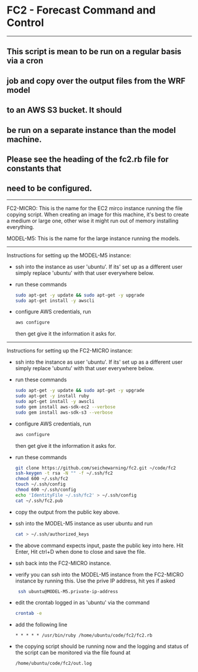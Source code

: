 # FC2 - Forecast Command and Control

---------------------------------------------------------------

## This script is mean to be run on a regular basis via a cron
## job and copy over the output files from the WRF model
## to an AWS S3 bucket.  It should
## be run on a separate instance than the model machine.
## Please see the heading of the fc2.rb file for constants that
## need to be configured.

---------------------------------------------------------------


FC2-MICRO:
This is the name for the EC2 mirco instance running the file
copying script.
When creating an image for this machine, it's best to create a 
medium or large one, other wise it might run out of memory installing
everything.


MODEL-M5:
This is the name for the large instance running the models.

----------------------------------------------------------------------


Instructions for setting up the MODEL-M5 instance:
  - ssh into the instance as user 'ubuntu'.  If its' set up
    as a different user simply replace 'ubuntu' with that
    user everywhere below.

  - run these commands
     ```bash
     sudo apt-get -y update && sudo apt-get -y upgrade
     sudo apt-get install -y awscli
     ```

  - configure AWS credentials, run
      ```bash
      aws configure
     ```
    then get give it the information it asks for.



----------------------------------------------------------------------


Instructions for setting up the FC2-MICRO instance:
  - ssh into the instance as user 'ubuntu'.  If its' set up
    as a different user simply replace 'ubuntu' with that
    user everywhere below.

  - run these commands
     ```bash
     sudo apt-get -y update && sudo apt-get -y upgrade
     sudo apt-get -y install ruby
     sudo apt-get install -y awscli
     sudo gem install aws-sdk-ec2 --verbose
     sudo gem install aws-sdk-s3 --verbose
     ```

  - configure AWS credentials, run
      ```bash
      aws configure
     ```
    then get give it the information it asks for.

  - run these commands
     ```bash
     git clone https://github.com/seichewarning/fc2.git ~/code/fc2
     ssh-keygen -t rsa -N "" -f ~/.ssh/fc2
     chmod 600 ~/.ssh/fc2
     touch ~/.ssh/config
     chmod 600 ~/.ssh/config
     echo 'IdentityFile ~/.ssh/fc2' > ~/.ssh/config
     cat ~/.ssh/fc2.pub
     ```

  - copy the output from the public key above.

  - ssh into the MODEL-M5 instance as user ubuntu and run
     ```bash
     cat > ~/.ssh/authorized_keys
     ```

  - the above command expects input, paste the public key
    into here.  Hit Enter, Hit ctrl+D when done to close and save the file.

  - ssh back into the FC2-MICRO instance.

  - verify you can ssh into the MODEL-M5 instance from the FC2-MICRO
    instance by running this.  Use the prive IP address, hit yes if asked
     ```bash
      ssh ubuntu@MODEL-M5.private-ip-address
     ```

  - edit the crontab logged in as 'ubuntu' via the command
      ```bash
      crontab -e
     ```
 
  - add the following line
      ```vim
      * * * * * /usr/bin/ruby /home/ubuntu/code/fc2/fc2.rb
     ```

  - the copying script should be running now and the logging and
    status of the script can be monitored via the file found at
       ```
       /home/ubuntu/code/fc2/out.log
     ```




